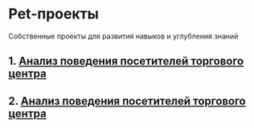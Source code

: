 # Pet-проекты

Собственные проекты для развития навыков и углубления знаний

## 1. [Анализ поведения посетителей торгового центра](https://github.com/serkosil/pet_projects/tree/e030c686670223a240d7794c3e1132da697e4a43/Analysis%20shopping%20mall%20visitors)

## 2. [Анализ поведения посетителей торгового центра](https://github.com/serkosil/pet_projects/tree/e030c686670223a240d7794c3e1132da697e4a43/Analysis%20shopping%20mall%20visitors)
